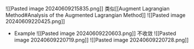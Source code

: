 ![[Pasted image 20240609215835.png]]
类似[[Augment Lagrangian Method#Analysis of the Augmented Lagrangian Method]]
![[Pasted image 20240609220425.png]]
- Example
	![[Pasted image 20240609220603.png]]
	不收敛
	![[Pasted image 20240609220719.png]]
	![[Pasted image 20240609220728.png]]
	
